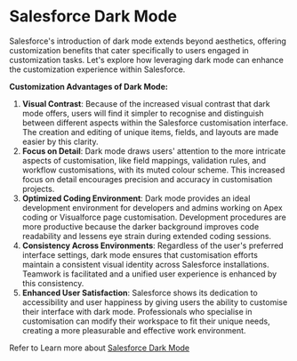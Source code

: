 # Salesforce Dark Mode

Salesforce's introduction of dark mode extends beyond aesthetics, offering customization benefits that cater specifically to users engaged in customization tasks. Let's explore how leveraging dark mode can enhance the customization experience within Salesforce.

**Customization Advantages of Dark Mode:**

1. **Visual Contrast**: Because of the increased visual contrast that dark mode offers, users will find it simpler to recognise and distinguish between different aspects within the Salesforce customisation interface. The creation and editing of unique items, fields, and layouts are made easier by this clarity.
2. **Focus on Detail**: Dark mode draws users' attention to the more intricate aspects of customisation, like field mappings, validation rules, and workflow customisations, with its muted colour scheme. This increased focus on detail encourages precision and accuracy in customisation projects.
3. **Optimized Coding Environment**: Dark mode provides an ideal development environment for developers and admins working on Apex coding or Visualforce page customisation. Development procedures are more productive because the darker background improves code readability and lessens eye strain during extended coding sessions.
4. **Consistency Across Environments**: Regardless of the user's preferred interface settings, dark mode ensures that customisation efforts maintain a consistent visual identity across Salesforce installations. Teamwork is facilitated and a unified user experience is enhanced by this consistency.
5. **Enhanced User Satisfaction**: Salesforce shows its dedication to accessibility and user happiness by giving users the ability to customise their interface with dark mode. Professionals who specialise in customisation can modify their workspace to fit their unique needs, creating a more pleasurable and effective work environment.

Refer to Learn more about [Salesforce Dark Mode](https://arrify.com/salesforce-dark-mode/)
